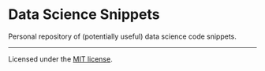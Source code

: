 # Data Science Snippets

Personal repository of (potentially useful) data science code snippets.

---
Licensed under the [MIT license](LICENSE.txt).
